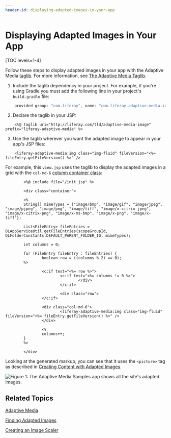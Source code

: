 ```yaml
---
header-id: displaying-adapted-images-in-your-app
---
```


# Displaying Adapted Images in Your App

[TOC levels=1-4]

Follow these steps to display adapted images in your app with the Adaptive Media 
[taglib](https://github.com/liferay/com-liferay-adaptive-media/tree/master/adaptive-media-image-taglib). 
For more information, see 
[The Adaptive Media Taglib](/docs/7-2/frameworks/-/knowledge_base/f/adaptive-media#the-adaptive-media-taglib). 

1.  Include the taglib dependency in your project. For example, if you're using 
    Gradle you must add the following line in your project's `build.gradle` 
    file: 

```groovy
    provided group: "com.liferay", name: "com.liferay.adaptive.media.image.taglib", version: "1.0.0"
```

2.  Declare the taglib in your JSP: 

```markup
    <%@ taglib uri="http://liferay.com/tld/adaptive-media-image" prefix="liferay-adaptive-media" %>
```

3.  Use the taglib wherever you want the adapted image to appear in your app's 
    JSP files: 

```markup
    <liferay-adaptive-media:img class="img-fluid" fileVersion="<%= fileEntry.getFileVersion() %>" />
```

For example, this `view.jsp` uses the taglib to display the adapted images 
in a grid with the `col-md-6` 
[column container class](/docs/7-2/frameworks/-/knowledge_base/f/creating-layout-templates-manually): 

```markup
        <%@ include file="/init.jsp" %>

        <div class="container">

        <%
        String[] mimeTypes = {"image/bmp", "image/gif", "image/jpeg", "image/pjpeg", "image/png", "image/tiff", "image/x-citrix-jpeg", "image/x-citrix-png", "image/x-ms-bmp", "image/x-png", "image/x-tiff"};

        List<FileEntry> fileEntries = DLAppServiceUtil.getFileEntries(scopeGroupId, DLFolderConstants.DEFAULT_PARENT_FOLDER_ID, mimeTypes);

        int columns = 0;

        for (FileEntry fileEntry : fileEntries) {
                boolean row = ((columns % 2) == 0);
        %>

                <c:if test="<%= row %>">
                        <c:if test="<%= columns != 0 %>">
                                </div>
                        </c:if>

                        <div class="row">
                </c:if>

                <div class="col-md-6">
                        <liferay-adaptive-media:img class="img-fluid" fileVersion="<%= fileEntry.getFileVersion() %>" />
                </div>

                <%
                columns++;
        }
        %>

        </div>
```

Looking at the generated markup, you can see that it uses the `<picture>` 
tag as described in 
[Creating Content with Adapted Images](/docs/7-2/user/-/knowledge_base/u/creating-content-with-adapted-images). 

![Figure 1: The Adaptive Media Samples app shows all the site's adapted images.](../../../images/adaptive-media-sample.png)

## Related Topics

[Adaptive Media](/docs/7-2/frameworks/-/knowledge_base/f/adaptive-media)

[Finding Adapted Images](/docs/7-2/frameworks/-/knowledge_base/f/finding-adapted-images)

[Creating an Image Scaler](/docs/7-2/frameworks/-/knowledge_base/f/creating-an-image-scaler)

